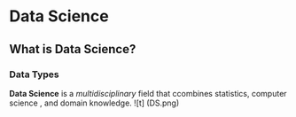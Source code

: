 
# Data Science
## What is Data Science?
### Data Types
**Data Science** is a *multidisciplinary* field that ccombines statistics, computer science , and domain knowledge. 
![t] (DS.png)
